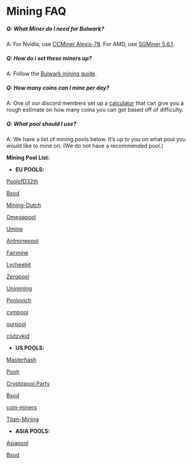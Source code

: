 # Mining FAQ

##### Q: What Miner do I need for Bulwark?

A: For Nvidia, use [CCMiner Alexis-78](http://ccminer.org/preview/ccminer-hsr-alexis-x86-cuda8.7z). For AMD, use [SGMiner 5.6.1](https://github.com/nicehash/sgminer/releases/tag/5.6.1).

##### Q: How do i set these miners up?

A: Follow the [Bulwark mining guide](https://bulwarkcrypto.com/bulwark-mining-guide).

##### Q: How many coins can I mine per day?

A: One of our discord members set up a [calculator](http://bulwarkcalc.online/) that can give you a rough estimate on how many coins you can get based off of difficulty.

##### Q: What pool should I use?

A: We have a list of mining pools below. It’s up to you on what pool you would like to mine on. (We do not have a recommended pool.)


**Mining Pool List:**

* **EU POOLS:**

[PoolofD32th](http://yiimp.poolofd32th.club/)

[Bsod](http://bsod.pw/)

[Mining-Dutch](https://mining-dutch.nl/)

[Omegapool](https://www.omegapool.cc/)

[Umine](https://umine.org/)

[Antminepool](http://antminepool.com/)

[Fairmine](https://fairmine.pro/)

[Lycheebit](https://www.lycheebit.com/)

[Zergpool](http://zergpool.com/)

[Unimining](https://www.unimining.net/)

[Poolovich](http://poolovich.pro/)

[cvmpool](https://cvmpool.pw/)

[ourpool](https://ourpool.net/)

[clutzykid](http://clutzykid.com/)

* **US POOLS:**

[Masterhash](https://pool.masterhash.us/)

[Poolr](https://poolr.io/)

[Cryptopool.Party](https://cryptopool.party/)

[Bsod](http://bsod.pw/)

[coin-miners](https://pool.coin-miners.info/)

[Titan-Mining](https://titan-mining.net/)


* **ASIA POOLS:**

[Asiapool](https://asiapool.trade/)

[Bsod](http://bsod.pw/)
